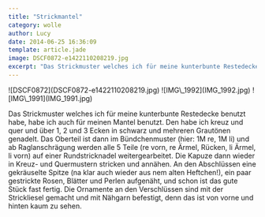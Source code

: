 ```yaml
---
title: "Strickmantel"
category: wolle
author: Lucy
date: 2014-06-25 16:36:09
template: article.jade
image: DSCF0872-e1422110208219.jpg
excerpt: "Das Strickmuster welches ich für meine kunterbunte Restedecke benutzt habe, habe ich auch für meinen Mantel benutzt."
---
```


<div id='slides' class='slideshow'>
![DSCF0872](DSCF0872-e1422110208219.jpg)
![IMG\_1992](IMG_1992.jpg)
![IMG\_1991](IMG_1991.jpg)
</div>

Das Strickmuster welches ich für meine kunterbunte Restedecke benutzt habe, habe ich auch für meinen Mantel benutzt. Den habe ich kreuz und quer und über 1, 2 und 3 Ecken in schwarz und mehreren Grautönen genadelt. Das Oberteil ist dann im Bündchenmuster (hier: 1M re, 1M li) und ab Raglanschrägung werden alle 5 Teile (re vorn, re Ärmel, Rücken, li Ärmel, li vorn) auf einer Rundstricknadel weitergearbeitet. Die  Kapuze dann wieder in Kreuz- und Quermustern stricken und annähen. An den Abschlüssen eine gekräuselte Spitze (na klar auch wieder aus nem alten Heftchen!), ein paar gestrickte Rosen, Blätter und Perlen aufgenäht, und schon ist das gute Stück fast fertig. Die Ornamente an den Verschlüssen sind mit der Strickliesel gemacht und mit Nähgarn befestigt, denn das ist von vorne und hinten kaum zu sehen.
